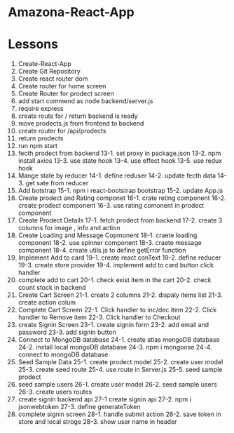 # Amazona-React-App

# Lessons

1. Create-React-App
2. Create Git Repository
3. Create react router dom
4. Create router for home screen
5. Create Router for prodect screen
6. add start commend as node backend/server.js
7. require express
8. create route for / return backend is ready
9. move prodects.js from frontend to backend
10. create router for /api/prodects
11. return prodects
12. run npm start
13. fecth prodect from backend
    13-1. set proxy in package.json
    13-2. npm install axios
    13-3. use state hook
    13-4. use effect hook
    13-5. use redux hook
14. Mange state by reducer
    14-1. define reduser
    14-2. update fecth data
    14-3. get sate from reducer
15. Add botstrap
    15-1. npm i react-bootstrap bootstrap
    15-2. update App.js
16. Create prodect and Rating componet
    16-1. crate reting component
    16-2. create prodect component
    16-3. use rating comonent in prodect component
17. Create Prodect Details
    17-1. fetch prodect from backend
    17-2. create 3 columns for image , info and action
18. Create Loading and Message Copmonent
    18-1. craete loading component
    18-2. use spinner component
    18-3. craete message component
    18-4. create utils.js to define getError function
19. Implement Add to card
    19-1. create react conText
    19-2. define reducer
    19-3. create store provider
    19-4. implement add to card button click handler
20. complete add to cart
    20-1. check exist item in the cart
    20-2. check count stock in backend
21. Create Cart Screen
    21-1. create 2 columns
    21-2. dispaly items list
    21-3. create action colum
22. Complete Cart Screen
    22-1. Click handler to inc/dec item
    22-2. Click handler to Remove item
    22-3. Click handler to Checkout
23. create Signin Screen
    23-1. create signin form
    23-2. add email and password
    23-3. add signin button
24. Connect to MongoDB database
    24-1. create atlas mongoDB database
    24-2. install local mongoDB database
    24-3. npm i mongoose
    24-4. connect to mongoDB database
25. Seed Sample Data
    25-1. create prodect model
    25-2. create user model
    25-3. create seed route
    25-4. use route in Server.js
    25-5. seed sample prodect
26. seed sample users
    26-1. create user model
    26-2. seed sample users
    26-3. create users routes
27. create signin backend api
    27-1 create signin api
    27-2. npm i jsonwebtoken
    27-3. define generateToken
28. complete signin screen
    28-1. handle submit action
    28-2. save token in store and local stroge
    28-3. show user name in header
